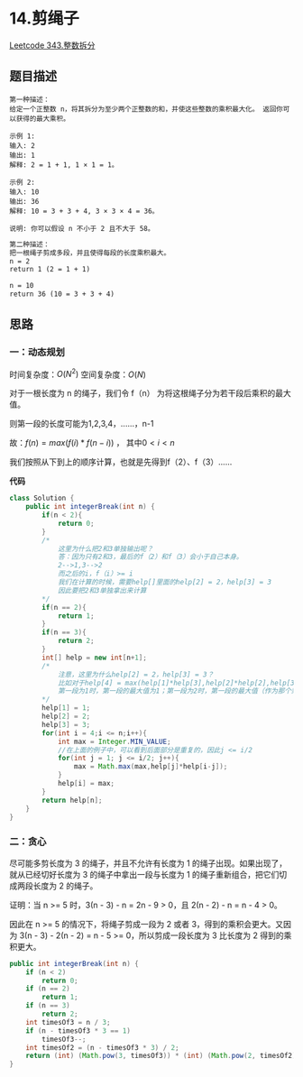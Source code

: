 # 14.剪绳子

 [Leetcode 343.整数拆分](https://leetcode.com/problems/integer-break/description/) 

## 题目描述

```
第一种描述：
给定一个正整数 n，将其拆分为至少两个正整数的和，并使这些整数的乘积最大化。 返回你可以获得的最大乘积。

示例 1:
输入: 2
输出: 1
解释: 2 = 1 + 1, 1 × 1 = 1。

示例 2:
输入: 10
输出: 36
解释: 10 = 3 + 3 + 4, 3 × 3 × 4 = 36。

说明: 你可以假设 n 不小于 2 且不大于 58。
```



```html
第二种描述：
把一根绳子剪成多段，并且使得每段的长度乘积最大。 
n = 2
return 1 (2 = 1 + 1)

n = 10
return 36 (10 = 3 + 3 + 4)
```



## 思路

### 一：动态规划

时间复杂度：$O(N^2)$   空间复杂度：$O( N)$



对于一根长度为 n 的绳子，我们令 f（n） 为将这根绳子分为若干段后乘积的最大值。

则第一段的长度可能为1,2,3,4，......，n-1

故：$f(n) = max( f(i) * f(n-i))$ ， 其中$0<i<n$ 

我们按照从下到上的顺序计算，也就是先得到f（2）、f（3）......

**代码**

```java
class Solution {
    public int integerBreak(int n) {
        if(n < 2){
            return 0;
        }
        /*
        	这里为什么把2和3单独输出呢？
        	答：因为只有2和3，最后的f（2）和f（3）会小于自己本身。
        	2-->1,3-->2
        	而之后的i，f（i）>= i
        	我们在计算的时候，需要help[]里面的help[2] = 2，help[3] = 3
        	因此要把2和3单独拿出来计算
        */
        if(n == 2){
            return 1;
        }
        if(n == 3){
            return 2;
        }
        int[] help = new int[n+1];
        /*
        	注意，这里为什么help[2] = 2，help[3] = 3？
        	比如对于help[4] = max(help[1]*help[3],help[2]*help[2],help[3]*help[1])
        	第一段为1时，第一段的最大值为1；第一段为2时，第一段的最大值（作为那个乘法的乘数）为2。
        */
        help[1] = 1;
        help[2] = 2;
        help[3] = 3;
        for(int i = 4;i <= n;i++){
            int max = Integer.MIN_VALUE;
            //在上面的例子中，可以看到后面部分是重复的，因此j <= i/2
            for(int j = 1; j <= i/2; j++){
                max = Math.max(max,help[j]*help[i-j]);
            }
            help[i] = max;
        }
        return help[n];
    }
}
```

### 二：贪心

尽可能多剪长度为 3 的绳子，并且不允许有长度为 1 的绳子出现。如果出现了，就从已经切好长度为 3 的绳子中拿出一段与长度为 1 的绳子重新组合，把它们切成两段长度为 2 的绳子。

证明：当 n >= 5 时，3(n - 3) - n = 2n - 9 > 0，且 2(n - 2) - n = n - 4 > 0。

因此在 n >= 5 的情况下，将绳子剪成一段为 2 或者 3，得到的乘积会更大。又因为 3(n - 3) - 2(n - 2) = n - 5 >= 0，所以剪成一段长度为 3 比长度为 2 得到的乘积更大。

```java
public int integerBreak(int n) {
    if (n < 2)
        return 0;
    if (n == 2)
        return 1;
    if (n == 3)
        return 2;
    int timesOf3 = n / 3;
    if (n - timesOf3 * 3 == 1)
        timesOf3--;
    int timesOf2 = (n - timesOf3 * 3) / 2;
    return (int) (Math.pow(3, timesOf3)) * (int) (Math.pow(2, timesOf2));
}
```